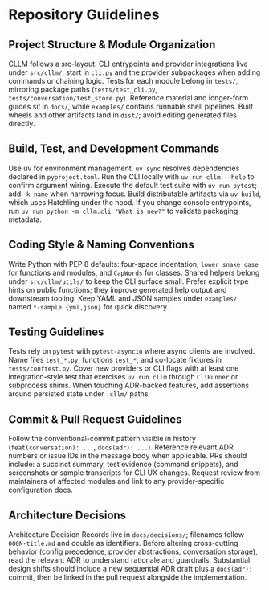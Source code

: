 # Repository Guidelines

## Project Structure & Module Organization
CLLM follows a src-layout. CLI entrypoints and provider integrations live under `src/cllm/`; start in `cli.py` and the provider subpackages when adding commands or chaining logic. Tests for each module belong in `tests/`, mirroring package paths (`tests/test_cli.py`, `tests/conversation/test_store.py`). Reference material and longer-form guides sit in `docs/`, while `examples/` contains runnable shell pipelines. Built wheels and other artifacts land in `dist/`; avoid editing generated files directly.

## Build, Test, and Development Commands
Use uv for environment management. `uv sync` resolves dependencies declared in `pyproject.toml`. Run the CLI locally with `uv run cllm --help` to confirm argument wiring. Execute the default test suite with `uv run pytest`; add `-k name` when narrowing focus. Build distributable artifacts via `uv build`, which uses Hatchling under the hood. If you change console entrypoints, run `uv run python -m cllm.cli "What is new?"` to validate packaging metadata.

## Coding Style & Naming Conventions
Write Python with PEP 8 defaults: four-space indentation, `lower_snake_case` for functions and modules, and `CapWords` for classes. Shared helpers belong under `src/cllm/utils/` to keep the CLI surface small. Prefer explicit type hints on public functions; they improve generated help output and downstream tooling. Keep YAML and JSON samples under `examples/` named `*-sample.{yml,json}` for quick discovery.

## Testing Guidelines
Tests rely on `pytest` with `pytest-asyncio` where async clients are involved. Name files `test_*.py`, functions `test_*`, and co-locate fixtures in `tests/conftest.py`. Cover new providers or CLI flags with at least one integration-style test that exercises `uv run cllm` through `CliRunner` or subprocess shims. When touching ADR-backed features, add assertions around persisted state under `.cllm/` paths.

## Commit & Pull Request Guidelines
Follow the conventional-commit pattern visible in history (`feat(conversation): ...`, `docs(adr): ...`). Reference relevant ADR numbers or issue IDs in the message body when applicable. PRs should include: a succinct summary, test evidence (command snippets), and screenshots or sample transcripts for CLI UX changes. Request review from maintainers of affected modules and link to any provider-specific configuration docs.

## Architecture Decisions
Architecture Decision Records live in `docs/decisions/`; filenames follow `000N-title.md` and double as identifiers. Before altering cross-cutting behavior (config precedence, provider abstractions, conversation storage), read the relevant ADR to understand rationale and guardrails. Substantial design shifts should include a new sequential ADR draft plus a `docs(adr):` commit, then be linked in the pull request alongside the implementation.
